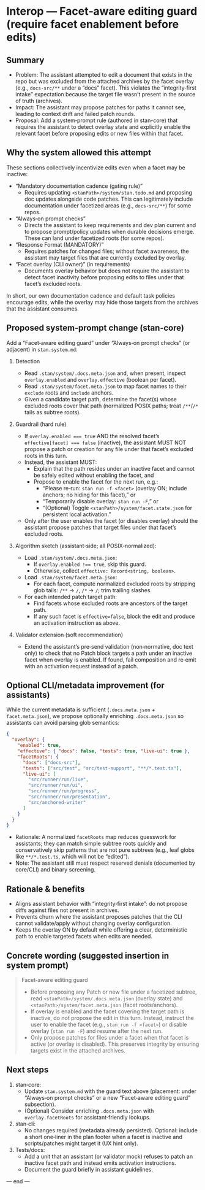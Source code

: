 # Interop — Facet‑aware editing guard (require facet enablement before edits)

## Summary

- Problem: The assistant attempted to edit a document that exists in the repo but was excluded from the attached archives by the facet overlay (e.g., `docs-src/**` under a “docs” facet). This violates the “integrity‑first intake” expectation because the target file wasn’t present in the source of truth (archives).
- Impact: The assistant may propose patches for paths it cannot see, leading to context drift and failed patch rounds.
- Proposal: Add a system‑prompt rule (authored in stan-core) that requires the assistant to detect overlay state and explicitly enable the relevant facet before proposing edits or new files within that facet.

## Why the system allowed this attempt

These sections collectively incentivize edits even when a facet may be inactive:

- “Mandatory documentation cadence (gating rule)”
  - Requires updating `<stanPath>/system/stan.todo.md` and proposing doc updates alongside code patches. This can legitimately include documentation under facetized areas (e.g., `docs-src/**`) for some repos.
- “Always‑on prompt checks”
  - Directs the assistant to keep requirements and dev plan current and to propose prompt/policy updates when durable decisions emerge. These can land under facetized roots (for some repos).
- “Response Format (MANDATORY)”
  - Requires patches for changed files; without facet awareness, the assistant may target files that are currently excluded by overlay.
- “Facet overlay (CLI owner)” (in requirements)
  - Documents overlay behavior but does not require the assistant to detect facet inactivity before proposing edits to files under that facet’s excluded roots.

In short, our own documentation cadence and default task policies encourage edits, while the overlay may hide those targets from the archives that the assistant consumes.

## Proposed system‑prompt change (stan‑core)

Add a “Facet‑aware editing guard” under “Always‑on prompt checks” (or adjacent) in `stan.system.md`:

1. Detection
   - Read `.stan/system/.docs.meta.json` and, when present, inspect `overlay.enabled` and `overlay.effective` (boolean per facet).
   - Read `.stan/system/facet.meta.json` to map facet names to their `exclude` roots and `include` anchors.
   - Given a candidate target path, determine the facet(s) whose excluded roots cover that path (normalized POSIX paths; treat `/**`/`/*` tails as subtree roots).

2. Guardrail (hard rule)
   - If `overlay.enabled === true` AND the resolved facet’s `effective[facet] === false` (inactive), the assistant MUST NOT propose a patch or creation for any file under that facet’s excluded roots in this turn.
   - Instead, the assistant MUST:
     - Explain that the path resides under an inactive facet and cannot be safely edited without enabling the facet, and
     - Propose to enable the facet for the next run, e.g.:
       - “Please re‑run: `stan run -f <facet>` (overlay ON; include anchors; no hiding for this facet),” or
       - “Temporarily disable overlay: `stan run -F`,” or
       - “(Optional) Toggle `<stanPath>/system/facet.state.json` for persistent local activation.”
   - Only after the user enables the facet (or disables overlay) should the assistant propose patches that target files under that facet’s excluded roots.

3. Algorithm sketch (assistant‑side; all POSIX‑normalized):
   - Load `.stan/system/.docs.meta.json`:
     - If `overlay.enabled !== true`, skip this guard.
     - Otherwise, collect `effective: Record<string, boolean>`.
   - Load `.stan/system/facet.meta.json`:
     - For each facet, compute normalized excluded roots by stripping glob tails: `/**` → `/`, `/*` → `/`; trim trailing slashes.
   - For each intended patch target path:
     - Find facets whose excluded roots are ancestors of the target path.
     - If any such facet is `effective=false`, block the edit and produce an activation instruction as above.

4. Validator extension (soft recommendation)
   - Extend the assistant’s pre‑send validation (non‑normative, doc text only) to check that no Patch block targets a path under an inactive facet when overlay is enabled. If found, fail composition and re‑emit with an activation request instead of a patch.

## Optional CLI/metadata improvement (for assistants)

While the current metadata is sufficient (`.docs.meta.json` + `facet.meta.json`), we propose optionally enriching `.docs.meta.json` so assistants can avoid parsing glob semantics:

```json
{
  "overlay": {
    "enabled": true,
    "effective": { "docs": false, "tests": true, "live-ui": true },
    "facetRoots": {
      "docs": ["docs-src"],
      "tests": ["src/test", "src/test-support", "**/*.test.ts"],
      "live-ui": [
        "src/runner/run/live",
        "src/runner/run/ui",
        "src/runner/run/progress",
        "src/runner/run/presentation",
        "src/anchored-writer"
      ]
    }
  }
}
```

- Rationale: A normalized `facetRoots` map reduces guesswork for assistants; they can match simple subtree roots quickly and conservatively skip patterns that are not pure subtrees (e.g., leaf globs like `**/*.test.ts`, which will not be “edited”).
- Note: The assistant still must respect reserved denials (documented by core/CLI) and binary screening.

## Rationale & benefits

- Aligns assistant behavior with “integrity‑first intake”: do not propose diffs against files not present in archives.
- Prevents churn where the assistant proposes patches that the CLI cannot validate/apply without changing overlay configuration.
- Keeps the overlay ON by default while offering a clear, deterministic path to enable targeted facets when edits are needed.

## Concrete wording (suggested insertion in system prompt)

> Facet‑aware editing guard
>
> - Before proposing any Patch or new file under a facetized subtree, read `<stanPath>/system/.docs.meta.json` (overlay state) and `<stanPath>/system/facet.meta.json` (facet roots/anchors).
> - If overlay is enabled and the facet covering the target path is inactive, do not propose the edit in this turn. Instead, instruct the user to enable the facet (e.g., `stan run -f <facet>`) or disable overlay (`stan run -F`) and resume after the next run.
> - Only propose patches for files under a facet when that facet is active (or overlay is disabled). This preserves integrity by ensuring targets exist in the attached archives.

## Next steps

1. stan‑core:
   - Update `stan.system.md` with the guard text above (placement: under “Always‑on prompt checks” or a new “Facet‑aware editing guard” subsection).
   - (Optional) Consider enriching `.docs.meta.json` with `overlay.facetRoots` for assistant‑friendly lookups.
2. stan‑cli:
   - No changes required (metadata already persisted). Optional: include a short one‑liner in the plan footer when a facet is inactive and scripts/patches might target it (UX hint only).
3. Tests/docs:
   - Add a unit that an assistant (or validator mock) refuses to patch an inactive facet path and instead emits activation instructions.
   - Document the guard briefly in assistant guidelines.

— end —
